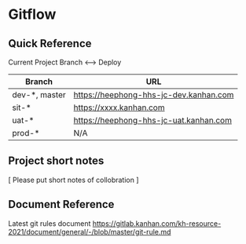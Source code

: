 # Gitflow

## Quick Reference

Current Project Branch <--> Deploy

| **Branch**                | **URL**                    	                |
|---------------------------|-----------------------------------------------|
| dev-*, master    			| https://heephong-hhs-jc-dev.kanhan.com 		|
| sit-*          			| https://xxxx.kanhan.com  		                |
| uat-*           			| https://heephong-hhs-jc-uat.kanhan.com        |
| prod-*           			| N/A 		                                    |


## Project short notes
[ Please put short notes of collobration ]


## Document Reference
Latest git rules document
https://gitlab.kanhan.com/kh-resource-2021/document/general/-/blob/master/git-rule.md
